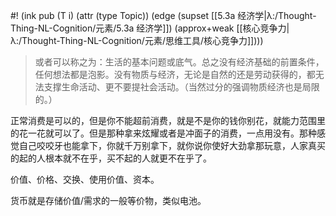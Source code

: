 #! (ink pub (T i) (attr (type Topic)) (edge (supset [[5.3a 经济学|λ:/Thought-Thing-NL-Cognition/元素/5.3a 经济学]]) (approx+weak [[核心竞争力|λ:/Thought-Thing-NL-Cognition/元素/思维工具/核心竞争力]])))

> 或者可以称之为：生活的基本问题或底气。总之没有经济基础的前置条件，任何想法都是泡影。没有物质与经济，无论是自然的还是劳动获得的，都无法支撑生命活动、更不要提社会活动。（当然过分的强调物质经济也是局限的。）

正常消费是可以的，但是你不能超前消费，就是不是你的钱你别花，就能力范围里的花一花就可以了。但是那种拿来炫耀或者是冲面子的消费，一点用没有。那种感觉自己咬咬牙也能拿下，你就千万别拿下，就你说你使好大劲拿那玩意，人家真买的起的人根本就不在乎，买不起的人就更不在乎了。

价值、价格、交换、使用价值、资本。

货币就是存储价值/需求的一般等价物，类似电池。